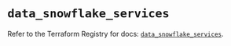 # `data_snowflake_services`

Refer to the Terraform Registry for docs: [`data_snowflake_services`](https://registry.terraform.io/providers/snowflakedb/snowflake/2.4.0/docs/data-sources/services).
